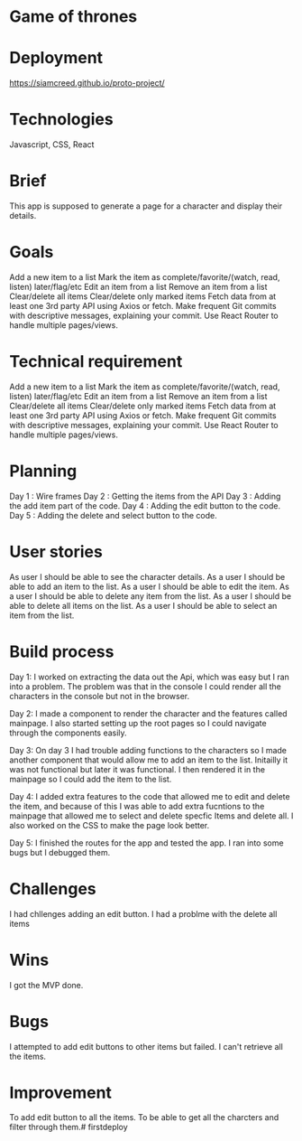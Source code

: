 # Game of thrones

# Deployment
https://siamcreed.github.io/proto-project/
# Technologies
Javascript, CSS, React
# Brief
This app is supposed to generate a page for a character and display their details.
# Goals
Add a new item to a list
Mark the item as complete/favorite/(watch, read, listen) later/flag/etc
Edit an item from a list
Remove an item from a list
Clear/delete all items
Clear/delete only marked items
Fetch data from at least one 3rd party API using Axios or fetch.
Make frequent Git commits with descriptive messages, explaining your commit.
Use React Router to handle multiple pages/views.
# Technical requirement
Add a new item to a list
Mark the item as complete/favorite/(watch, read, listen) later/flag/etc
Edit an item from a list
Remove an item from a list
Clear/delete all items
Clear/delete only marked items
Fetch data from at least one 3rd party API using Axios or fetch.
Make frequent Git commits with descriptive messages, explaining your commit.
Use React Router to handle multiple pages/views.
# Planning
 Day 1 : Wire frames
 Day 2 : Getting the items from the API
 Day 3 : Adding the add item part of the code.
 Day 4 : Adding the edit button to the code.
 Day 5 : Adding the delete and select button to the code.
 
# User stories
As user I should be able to see the character details.
 As a user I should be able to add an item to the list.
 As a user I should be able to edit the item.
 As a user I should be able to delete any item from the list.
 As a user I should be able to delete all items on the list.
 As a user I should be able to select an item from the list.
# Build process
Day 1: I worked on extracting the data out the Api, which was easy but I ran into a problem. The problem was that in the console I could render all the characters in the console but not in the browser.

Day 2: I made a component to render the character and the features called mainpage. I also started setting up the root pages so I could navigate through the components easily.

Day 3: On day 3 I had trouble adding functions to the characters so I made another component that would allow me to add an item to the list. Initailly it was not functional but later it was functional. I then rendered it in the mainpage so I could add the item to the list.

Day 4: I added extra features to the code that allowed me to edit and delete the item, and because of this I was able to add extra fucntions to the mainpage that allowed me to select and delete specfic Items and delete all. I also worked on the CSS to make the page look better.

Day 5: I finished the routes for the app and tested the app. I ran into some bugs but I debugged them.



# Challenges
I had chllenges adding an edit button.
I had a problme with the delete all items

# Wins
I got the MVP done.
# Bugs
I attempted to add edit buttons to other items but failed. I can't retrieve all the items.
# Improvement
To add edit button to all the items. To be able to get all the charcters and filter through them.# firstdeploy
